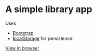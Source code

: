 # A simple library app

Uses

- [Bootstrap](https://getbootstrap.com/docs/4.4/getting-started/introduction/)
- [localStorage](https://developer.mozilla.org/de/docs/Web/API/Window/localStorage) for persistence

[View in browser](https://reneweiser.github.io/simple-book-library/)